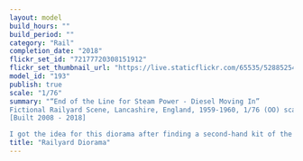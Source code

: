 ```yaml
---
layout: model
build_hours: ""
build_period: ""
category: "Rail"
completion_date: "2018"
flickr_set_id: "72177720308151912"
flickr_set_thumbnail_url: "https://live.staticflickr.com/65535/52885254614_368aa68ca6_m.jpg"
model_id: "193"
publish: true
scale: "1/76"
summary: "“End of the Line for Steam Power - Diesel Moving In”
Fictional Railyard Scene, Lancashire, England, 1959-1960, 1/76 (OO) scale
[Built 2008 - 2018]

I got the idea for this diorama after finding a second-hand kit of the Deltic prototype locomotive in a bookshop in Melbourne in 2008. The actual locomotive toured the UK in 1959-60 on trials as an a moving advertisement for diesel-electric power. I made all the structures and rolling stock in the diorama from plastic kits, with the exception of the Morris Minor British Rail van. The scene is entirely fictional, though to the best of my knowledge, the items in it are plausible for the period and the Lancashire location. "
title: "Railyard Diorama"
---
```



